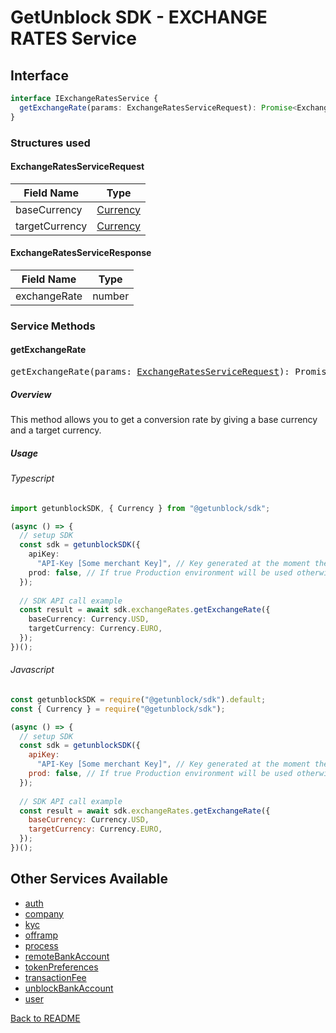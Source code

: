 # GetUnblock SDK - EXCHANGE RATES Service

## Interface

```typescript
interface IExchangeRatesService {
  getExchangeRate(params: ExchangeRatesServiceRequest): Promise<ExchangeRatesServiceResponse>;
}
```

### Structures used

#### <span id="ExchangeRatesServiceRequest"></span>ExchangeRatesServiceRequest

| Field Name | Type |
| ---------- | ---- |
| baseCurrency | [Currency](/docs/COMMON_TYPES.md#Currency) |
| targetCurrency | [Currency](/docs/COMMON_TYPES.md#Currency) |

#### <span id="ExchangeRatesServiceResponse"></span>ExchangeRatesServiceResponse

| Field Name | Type |
| ---------- | ---- |
| exchangeRate | number |

### Service Methods

#### getExchangeRate

<div><pre>getExchangeRate(params: <a href="#ExchangeRatesServiceRequest">ExchangeRatesServiceRequest</a>): Promise&#60;<a href="#ExchangeRatesServiceResponse">ExchangeRatesServiceResponse</a>&#62;</pre></div>

##### Overview

This method allows you to get a conversion rate by giving a base currency and a target currency.

##### Usage

###### Typescript

```typescript
import getunblockSDK, { Currency } from "@getunblock/sdk";

(async () => {
  // setup SDK
  const sdk = getunblockSDK({
    apiKey:
      "API-Key [Some merchant Key]", // Key generated at the moment the merchant was created in getunblock system
    prod: false, // If true Production environment will be used otherwise Sandbox will be used instead
  });
  
  // SDK API call example
  const result = await sdk.exchangeRates.getExchangeRate({
    baseCurrency: Currency.USD,
    targetCurrency: Currency.EURO,
  });
})();
```

###### Javascript

```javascript
const getunblockSDK = require("@getunblock/sdk").default;
const { Currency } = require("@getunblock/sdk");

(async () => {
  // setup SDK
  const sdk = getunblockSDK({
    apiKey:
      "API-Key [Some merchant Key]", // Key generated at the moment the merchant was created in getunblock system
    prod: false, // If true Production environment will be used otherwise Sandbox will be used instead
  });
  
  // SDK API call example
  const result = await sdk.exchangeRates.getExchangeRate({
    baseCurrency: Currency.USD,
    targetCurrency: Currency.EURO,
  });
})();
```

## Other Services Available

* [auth](/docs/AUTH.md)
* [company](/docs/COMPANY.md)
* [kyc](/docs/KYC.md)
* [offramp](/docs/OFFRAMP.md)
* [process](/docs/PROCESS.md)
* [remoteBankAccount](/docs/REMOTE_BANK_ACCOUNT.md)
* [tokenPreferences](/docs/TOKEN_PREFERENCES.md)
* [transactionFee](/docs/TRANSACTION_FEE.md)
* [unblockBankAccount](/docs/UNBLOCK_BANK_ACCOUNT.md)
* [user](/docs/USER.md)

[Back to README](/README.md)
